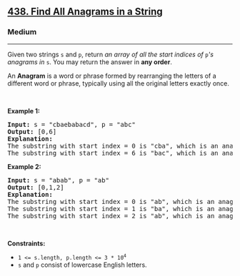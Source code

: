 <h2><a href="https://leetcode.com/problems/find-all-anagrams-in-a-string/">438. Find All Anagrams in a String</a></h2><h3>Medium</h3><hr><div style="user-select: auto;"><p style="user-select: auto;">Given two strings <code style="user-select: auto;">s</code> and <code style="user-select: auto;">p</code>, return <em style="user-select: auto;">an array of all the start indices of </em><code style="user-select: auto;">p</code><em style="user-select: auto;">'s anagrams in </em><code style="user-select: auto;">s</code>. You may return the answer in <strong style="user-select: auto;">any order</strong>.</p>

<p style="user-select: auto;">An <strong style="user-select: auto;">Anagram</strong> is a word or phrase formed by rearranging the letters of a different word or phrase, typically using all the original letters exactly once.</p>

<p style="user-select: auto;">&nbsp;</p>
<p style="user-select: auto;"><strong style="user-select: auto;">Example 1:</strong></p>

<pre style="user-select: auto;"><strong style="user-select: auto;">Input:</strong> s = "cbaebabacd", p = "abc"
<strong style="user-select: auto;">Output:</strong> [0,6]
<strong style="user-select: auto;">Explanation:</strong>
The substring with start index = 0 is "cba", which is an anagram of "abc".
The substring with start index = 6 is "bac", which is an anagram of "abc".
</pre>

<p style="user-select: auto;"><strong style="user-select: auto;">Example 2:</strong></p>

<pre style="user-select: auto;"><strong style="user-select: auto;">Input:</strong> s = "abab", p = "ab"
<strong style="user-select: auto;">Output:</strong> [0,1,2]
<strong style="user-select: auto;">Explanation:</strong>
The substring with start index = 0 is "ab", which is an anagram of "ab".
The substring with start index = 1 is "ba", which is an anagram of "ab".
The substring with start index = 2 is "ab", which is an anagram of "ab".
</pre>

<p style="user-select: auto;">&nbsp;</p>
<p style="user-select: auto;"><strong style="user-select: auto;">Constraints:</strong></p>

<ul style="user-select: auto;">
	<li style="user-select: auto;"><code style="user-select: auto;">1 &lt;= s.length, p.length &lt;= 3 * 10<sup style="user-select: auto;">4</sup></code></li>
	<li style="user-select: auto;"><code style="user-select: auto;">s</code> and <code style="user-select: auto;">p</code> consist of lowercase English letters.</li>
</ul>
</div>